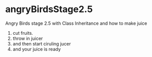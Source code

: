 # angryBirdsStage2.5
Angry Birds stage 2.5 with Class Inheritance and
how to make juice 
1. cut fruits.
2. throw in juicer
3. and then start ciruling jucer
4. and your juice is ready